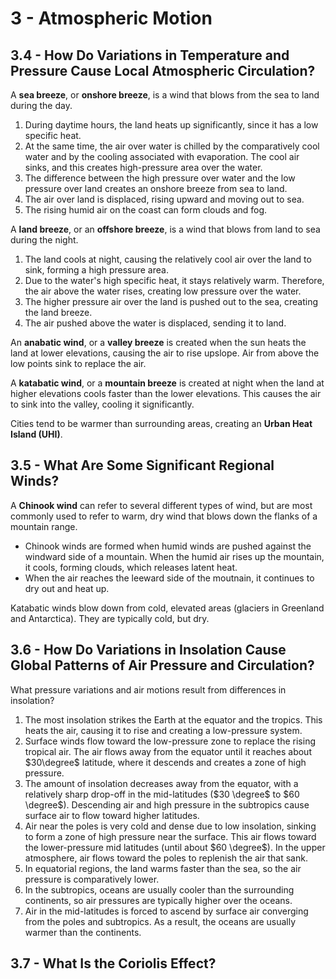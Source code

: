 # 3 - Atmospheric Motion

## 3.4 - How Do Variations in Temperature and Pressure Cause Local Atmospheric Circulation?

A **sea breeze**, or **onshore breeze**, is a wind that blows from the sea to land during the day.
1. During daytime hours, the land heats up significantly, since it has a low specific heat.
2. At the same time, the air over water is chilled by the comparatively cool water and by the cooling associated with evaporation. The cool air sinks, and this creates high-pressure area over the water.
3. The difference between the high pressure over water and the low pressure over land creates an onshore breeze from sea to land.
4. The air over land is displaced, rising upward and moving out to sea.
5. The rising humid air on the coast can form clouds and fog.

A **land breeze**, or an **offshore breeze**, is a wind that blows from land to sea during the night.
1. The land cools at night, causing the relatively cool air over the land to sink, forming a high pressure area.
2. Due to the water's high specific heat, it stays relatively warm. Therefore, the air above the water rises, creating low pressure over the water.
3. The higher pressure air over the land is pushed out to the sea, creating the land breeze.
4. The air pushed above the water is displaced, sending it to land.

An **anabatic wind**, or a **valley breeze** is created when the sun heats the land at lower elevations, causing the air to rise upslope. Air from above the low points sink to replace the air.

A **katabatic wind**, or a **mountain breeze** is created at night when the land at higher elevations cools faster than the lower elevations. This causes the air to sink into the valley, cooling it significantly.

Cities tend to be warmer than surrounding areas, creating an **Urban Heat Island (UHI)**.

## 3.5 - What Are Some Significant Regional Winds?

A **Chinook wind** can refer to several different types of wind, but are most commonly used to refer to warm, dry wind that blows down the flanks of a mountain range.
- Chinook winds are formed when humid winds are pushed against the windward side of a mountain. When the humid air rises up the mountain, it cools, forming clouds, which releases latent heat.
- When the air reaches the leeward side of the moutnain, it continues to dry out and heat up.

Katabatic winds blow down from cold, elevated areas (glaciers in Greenland and Antarctica). They are typically cold, but dry.

## 3.6 - How Do Variations in Insolation Cause Global Patterns of Air Pressure and Circulation?

What pressure variations and air motions result from differences in insolation?
1. The most insolation strikes the Earth at the equator and the tropics. This heats the air, causing it to rise and creating a low-pressure system.
2. Surface winds flow toward the low-pressure zone to replace the rising tropical air. The air flows away from the equator until it reaches about $30\degree$ latitude, where it descends and creates a zone of high pressure.
3. The amount of insolation decreases away from the equator, with a relatively sharp drop-off in the mid-latitudes ($30 \degree$ to $60 \degree$). Descending air and high pressure in the subtropics cause surface air to flow toward higher latitudes.
4. Air near the poles is very cold and dense due to low insolation, sinking to form a zone of high pressure near the surface. This air flows toward the lower-pressure mid latitudes (until about $60 \degree$). In the upper atmosphere, air flows toward the poles to replenish the air that sank.
5. In equatorial regions, the land warms faster than the sea, so the air pressure is comparatively lower.
6. In the subtropics, oceans are usually cooler than the surrounding continents, so air pressures are typically higher over the oceans.
7. Air in the mid-latitudes is forced to ascend by surface air converging from the poles and subtropics. As a result, the oceans are usually warmer than the continents.

## 3.7 - What Is the Coriolis Effect?


